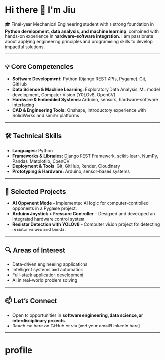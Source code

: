 # Hi there 👋 I'm Jiu

🎓 Final-year Mechanical Engineering student with a strong foundation in **Python development, data analysis, and machine learning**, combined with hands-on experience in **hardware–software integration**. I am passionate about applying engineering principles and programming skills to develop impactful solutions.

---

## 💡 Core Competencies

* **Software Development:** Python (Django REST APIs, Pygame), Git, GitHub
* **Data Science & Machine Learning:** Exploratory Data Analysis, ML model development, Computer Vision (YOLOv8, OpenCV)
* **Hardware & Embedded Systems:** Arduino, sensors, hardware–software interfacing
* **CAD & Engineering Tools:** Onshape, introductory experience with SolidWorks and similar platforms

---

## 🛠️ Technical Skills

* **Languages:** Python
* **Frameworks & Libraries:** Django REST Framework, scikit-learn, NumPy, Pandas, Matplotlib, OpenCV
* **Deployment & Tools:** Git, GitHub, Render, Cloudinary
* **Prototyping & Hardware:** Arduino, sensor-based systems

---

## 📌 Selected Projects

* **AI Opponent Mode** – Implemented AI logic for computer-controlled opponents in a Pygame project.
* **Arduino Joystick + Pressure Controller** – Designed and developed an integrated hardware control system.
* **Resistor Detection with YOLOv8** – Computer vision project for detecting resistor values and bands.

---

## 🔍 Areas of Interest

* Data-driven engineering applications
* Intelligent systems and automation
* Full-stack application development
* AI in real-world problem solving

---

## 📫 Let’s Connect

* Open to opportunities in **software engineering, data science, or interdisciplinary projects**.
* Reach me here on GitHub or via [add your email/LinkedIn here].

---
# profile
